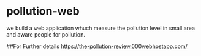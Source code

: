 # pollution-web
we build a web application whuch measure the pollution level in small area and aware people for pollution.

##For Further details https://the-pollution-review.000webhostapp.com/
